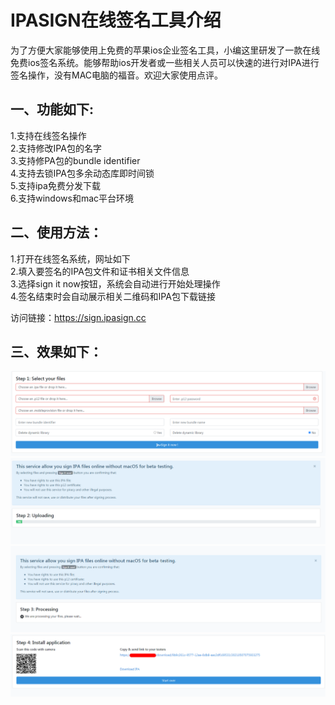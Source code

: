# IPASIGN在线签名工具介绍
为了方便大家能够使用上免费的苹果ios企业签名工具，小编这里研发了一款在线免费ios签名系统。能够帮助ios开发者或一些相关人员可以快速的进行对IPA进行签名操作，没有MAC电脑的福音。欢迎大家使用点评。  

## 一、功能如下:
1.支持在线签名操作  
2.支持修改IPA包的名字  
3.支持修PA包的bundle identifier  
4.支持去锁IPA包多余动态库即时间锁  
5.支持ipa免费分发下载  
6.支持windows和mac平台环境    

## 二、使用方法：
1.打开在线签名系统，网址如下  
2.填入要签名的IPA包文件和证书相关文件信息  
3.选择sign it now按钮，系统会自动进行开始处理操作  
4.签名结束时会自动展示相关二维码和IPA包下载链接  

 访问链接：https://sign.ipasign.cc  

## 三、效果如下：
![](https://github.com/Forever18/ipasign/blob/main/step1.png)  
![](https://github.com/Forever18/ipasign/blob/main/step2.png)  
![](https://github.com/Forever18/ipasign/blob/main/step3.png)  
![](https://github.com/Forever18/ipasign/blob/main/step4.png)  
